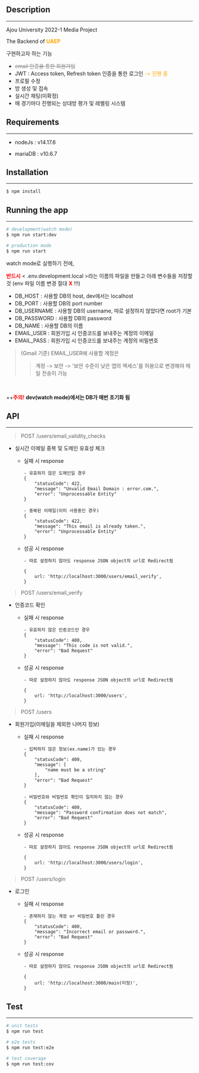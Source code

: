## Description

---

Ajou University 2022-1 Media Project

The Backend of <span style="color:orange">**UAEP**</span>

구현하고자 하는 기능

- <span style="color:gray">~~email 인증을 통한 회원가입~~</spqn>
- JWT : Access token, Refresh token 인증을 통한 로그인 <span style="color:orange">-> 진행 중</span>
- 프로필 수정
- 방 생성 및 접속
- 실시간 채팅(미확정)
- 매 경기마다 진행되는 상대방 평가 및 레벨링 시스템

<!-- [Nest](https://github.com/nestjs/nest) framework TypeScript starter repository. -->

## Requirements

---

- nodeJs : v14.17.6

- mariaDB : v10.6.7

## Installation

---

```bash
$ npm install
```

## Running the app

---

```bash
# development(watch mode)
$ npm run start:dev

# production mode
$ npm run start
```

watch mode로 실행하기 전에,

<span style="color:red">**반드시**</span> < .env.development.local >라는 이름의 파일을 만들고 아래 변수들을 저장할 것 (env 파일 이름 변경 절대 <span style="color:red">**X**</span> !!!)

- DB_HOST : 사용할 DB의 host, dev에서는 localhost
- DB_PORT : 사용할 DB의 port number
- DB_USERNAME : 사용할 DB의 username, 따로 설정하지 않았다면 root가 기본
- DB_PASSWORD : 사용할 DB의 password
- DB_NAME : 사용할 DB의 이름
- EMAIL_USER : 회원가입 시 인증코드를 보내주는 계정의 이메일
- EMAIL_PASS : 회원가입 시 인증코드를 보내주는 계정의 비밀번호

> (Gmail 기준) EMAIL_USER에 사용할 계정은
>
> > 계정 -> 보안 -> '보안 수준이 낮은 앱의 액세스'를 허용으로 변경해야 메일 전송이 가능

<br>

++**<span style="color:red">주의!</span>** **dev(watch mode)에서는 DB가 매번 초기화 됨**

## API

---

> POST /users/email_validity_checks

- 실시간 이메일 중복 및 도메인 유효성 체크

  - 실패 시 response

    ```
    - 유효하지 않은 도메인일 경우
    {
        "statusCode": 422,
        "message": "Unvalid Email Domain : error.com.",
        "error": "Unprocessable Entity"
    }

    - 중복된 이메일(이미 사용중인 경우)
    {
        "statusCode": 422,
        "message": "This email is already taken.",
        "error": "Unprocessable Entity"
    }
    ```

  - 성공 시 response

    ```
    - 따로 설정하지 않아도 response JSON object의 url로 Redirect됨

    {
        url: 'http://localhost:3000/users/email_verify',
    }
    ```

> POST /users/email_verify

- 인증코드 확인

  - 실패 시 response
    ```
    - 유효하지 않은 인증코드인 경우
    {
        "statusCode": 400,
        "message": "This code is not valid.",
        "error": "Bad Request"
    }
    ```
  - 성공 시 response

    ```
    - 따로 설정하지 않아도 response JSON object의 url로 Redirect됨

    {
        url: 'http://localhost:3000/users',
    }
    ```

> POST /users

- 회원가입(이메일을 제외한 나머지 정보)

  - 실패 시 response

    ```
    - 입력하지 않은 정보(ex.name)가 있는 경우
    {
        "statusCode": 400,
        "message": [
            "name must be a string"
        ],
        "error": "Bad Request"
    }

    - 비밀번호와 비밀번호 확인이 일치하지 않는 경우
    {
        "statusCode": 400,
        "message": "Password confirmation does not match",
        "error": "Bad Request"
    }
    ```

  - 성공 시 response

    ```
    - 따로 설정하지 않아도 response JSON object의 url로 Redirect됨

    {
        url: 'http://localhost:3000/users/login',
    }
    ```

> POST /users/login

- 로그인

  - 실패 시 response

    ```
    - 존재하지 않는 계정 or 비밀번호 틀린 경우
    {
        "statusCode": 400,
        "message": "Incorrect email or password.",
        "error": "Bad Request"
    }
    ```

  - 성공 시 response

    ```
    - 따로 설정하지 않아도 response JSON object의 url로 Redirect됨

    {
        url: 'http://localhost:3000/main(미정)',
    }
    ```

## Test

---

```bash
# unit tests
$ npm run test

# e2e tests
$ npm run test:e2e

# test coverage
$ npm run test:cov
```
